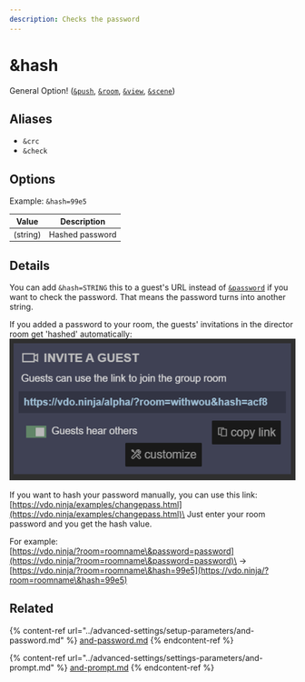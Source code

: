 ```yaml
---
description: Checks the password
---
```


# \&hash

General Option! ([`&push`](../source-settings/push.md), [`&room`](../general-settings/room.md), [`&view`](../advanced-settings/view-parameters/view.md), [`&scene`](../advanced-settings/view-parameters/scene.md))

## Aliases

* `&crc`
* `&check`

## Options

Example: `&hash=99e5`

| Value    | Description     |
| -------- | --------------- |
| (string) | Hashed password |

## Details

You can add `&hash=STRING` this to a guest's URL instead of [`&password`](../advanced-settings/setup-parameters/and-password.md) if you want to check the password. That means the password turns into another string.

If you added a password to your room, the guests' invitations in the director room get 'hashed' automatically:\
![](<../.gitbook/assets/image (1) (4) (1) (1).png>)

If you want to hash your password manually, you can use this link:\
[https://vdo.ninja/examples/changepass.html](https://vdo.ninja/examples/changepass.html)\
Just enter your room password and you get the hash value.

For example:\
[https://vdo.ninja/?room=roomname\&password=password](https://vdo.ninja/?room=roomname\&password=password)\
\->\
[https://vdo.ninja/?room=roomname\&hash=99e5](https://vdo.ninja/?room=roomname\&hash=99e5)

## Related

{% content-ref url="../advanced-settings/setup-parameters/and-password.md" %}
[and-password.md](../advanced-settings/setup-parameters/and-password.md)
{% endcontent-ref %}

{% content-ref url="../advanced-settings/settings-parameters/and-prompt.md" %}
[and-prompt.md](../advanced-settings/settings-parameters/and-prompt.md)
{% endcontent-ref %}
